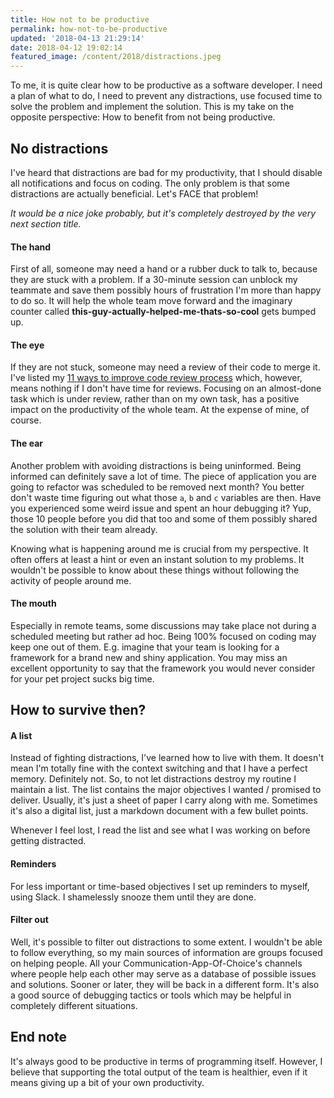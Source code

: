 ```yaml
---
title: How not to be productive
permalink: how-not-to-be-productive
updated: '2018-04-13 21:29:14'
date: 2018-04-12 19:02:14
featured_image: /content/2018/distractions.jpeg
---
```


To me, it is quite clear how to be productive as a software developer. I need a plan of what to do, I need to prevent any distractions,
use focused time to solve the problem and implement the solution. This is my take on the opposite perspective: How to benefit from
not being productive.

<!-- more -->

## No distractions

I've heard that distractions are bad for my productivity, that I should disable all notifications and focus on coding.
The only problem is that some distractions are actually beneficial. Let's FACE that problem!

*It would be a nice joke probably,
but it's completely destroyed by the very next section title.*

#### The hand
First of all, someone may need a hand or a rubber duck to talk to, because they are stuck with a problem.
If a 30-minute session can unblock my teammate and save them possibly hours of frustration I'm more than happy to do so.
It will help the whole team move forward and the imaginary counter called **this-guy-actually-helped-me-thats-so-cool**
gets bumped up.

#### The eye
If they are not stuck, someone may need a review of their code to merge it.
I've listed my [11 ways to improve code review process](/11-ways-to-improve-code-review-process/) which, however, means nothing if
I don't have time for reviews. Focusing on an almost-done task which is under review, rather than on my own task, has a
positive impact on the productivity of the whole team. At the expense of mine, of course.

#### The ear
Another problem with avoiding distractions is being uninformed. Being informed can definitely save a lot of time.
The piece of application you are going to refactor was scheduled to be removed next month? You better don't waste time
figuring out what those `a`,  `b` and `c` variables are then.
Have you experienced some weird issue and spent an hour debugging it?
Yup, those 10 people before you did that too and some of them possibly shared the solution with their team already.

Knowing what is happening around me is crucial from my perspective. It often offers at least a hint or even an instant solution
to my problems. It wouldn't be possible to know about these things without following the activity of people around me.

#### The mouth

Especially in remote teams, some discussions may take place not during a scheduled meeting but rather ad hoc. Being 100% focused on coding
may keep one out of them. E.g. imagine that your team is looking for a framework for a brand new and shiny application.
You may miss an excellent opportunity to say that the framework you would never consider for your pet project sucks big time.

## How to survive then?

#### A list

Instead of fighting distractions, I've learned how to live with them. It doesn't mean I'm totally fine with the
context switching and that I have a perfect memory. Definitely not. So, to not let distractions destroy my routine I maintain a list.
The list contains the major objectives I wanted / promised to deliver. Usually, it's just a sheet of paper I carry along with me.
Sometimes it's also a digital list, just a markdown document with a few bullet points.

Whenever I feel lost, I read the list and see what I was working on before getting distracted.

#### Reminders

For less important or time-based objectives I set up reminders to myself, using Slack. I shamelessly snooze them until
they are done.

#### Filter out

Well, it's possible to filter out distractions to some extent. I wouldn't be able to follow everything, so my main sources of information
are groups focused on helping people. All your Communication-App-Of-Choice's channels where people help each other may serve
as a database of possible issues and solutions. Sooner or later, they will be back in a different form.
It's also a good source of debugging tactics or tools which may be helpful in completely different situations.

## End note

It's always good to be productive in terms of programming itself. However, I believe that supporting the total output of
the team is healthier, even if it means giving up a bit of your own productivity.
